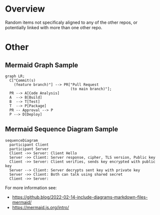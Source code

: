 # Overview

Random items not specificaly aligned to any of the other repos, or potentially linked with more than one other repo.


# Other
## Mermaid Graph Sample
```mermaid
graph LR;
  C["Commit(s)
    (feature branch)"] --> PR["Pull Request
                              (to main branch)"];
  PR --> A[Code Analysis]
  A  --> B[Build]
  B  --> T[Test]
  T  --> P[Package]
  PR -- Approval --> P
  P --> D[Deploy]
```
## Mermaid Sequence Diagram Sample

```mermaid
sequenceDiagram
  participant Client
  participant Server
  Client ->> Server: Client Hello
  Server ->> Client: Server response, cipher, TLS version, Public key
  Client ->> Server: Client verifies, sends key encrypted with public key
  Server --> Client: Server decrypts sent key with private key
  Server ->> Client: Both can talk using shared secret
  Client ->> Server: 
```

For more information see:
- https://github.blog/2022-02-14-include-diagrams-markdown-files-mermaid/
- https://mermaid.js.org/intro/
